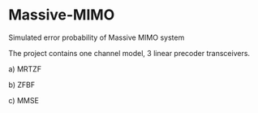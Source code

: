 # Massive-MIMO
Simulated error probability of Massive MIMO  system

The project contains one channel model, 3 linear precoder transceivers.

a) MRTZF

b) ZFBF

c) MMSE
